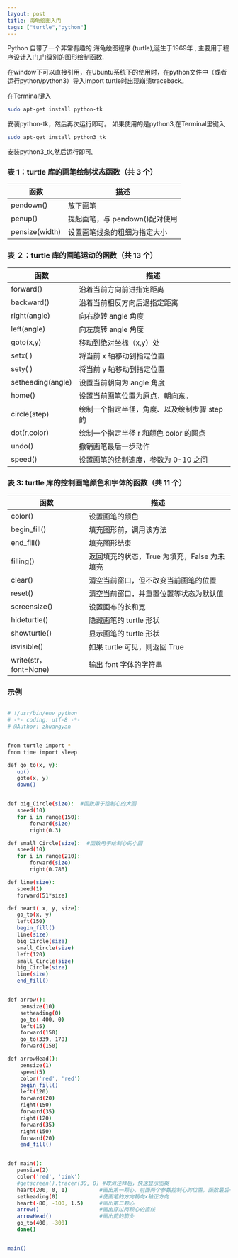 ```yaml
---
layout: post
title: 海龟绘图入门
tags: ["turtle","python"]
---
```


Python 自带了一个非常有趣的 海龟绘图程序 (turtle),诞生于1969年 , 主要用于程序设计入门,门级别的图形绘制函数.

在window下可以直接引用，在Ubuntu系统下的使用时，在python文件中（或者运行python/python3）导入import turtle时出现崩溃traceback。

在Terminal键入
```sh
sudo apt-get install python-tk
```
安装python-tk，然后再次运行即可。
如果使用的是python3,在Terminal里键入
```sh
sudo apt-get install python3_tk
```
安装python3_tk,然后运行即可。

### 表 1：turtle 库的画笔绘制状态函数（共 3 个）

| 函数 | 描述 | 
| ------ | ------ |
|pendown()	| 放下画笔|
|penup()	| 提起画笔，与 pendown()配对使用|
|pensize(width) |	设置画笔线条的粗细为指定大小|


### 表 ２：turtle 库的画笔运动的函数（共 13 个）

| 函数 | 描述 | 
| ------ | ------ |
| forward() | 	沿着当前方向前进指定距离 |
| backward() | 	沿着当前相反方向后退指定距离 |
| right(angle) | 	向右旋转 angle 角度 |
| left(angle) | 	向左旋转 angle 角度 |
| goto(x,y) | 	移动到绝对坐标（x,y）处 |
| setx( ) | 	将当前 x 轴移动到指定位置 |
| sety( ) | 	将当前 y 轴移动到指定位置 |
| setheading(angle) | 	设置当前朝向为 angle 角度 |
| home() | 	设置当前画笔位置为原点，朝向东。 |
| circle(step) | 	绘制一个指定半径，角度、以及绘制步骤 step 的 |
| dot(r,color) | 	绘制一个指定半径 r 和颜色 color 的圆点 |
| undo() | 	撤销画笔最后一步动作 |
| speed() | 	设置画笔的绘制速度，参数为 0-10 之间 |

### 表 3: turtle 库的控制画笔颜色和字体的函数（共 11 个）

| 函数 | 描述 | 
| ------ | ------ |
| color() | 	设置画笔的颜色 |
| begin_fill() | 	填充图形前，调用该方法 |
| end_fill() | 	填充图形结束 |
| filling() | 	返回填充的状态，True 为填充，False 为未填充 |
| clear() | 	清空当前窗口，但不改变当前画笔的位置 |
| reset() | 	清空当前窗口，并重置位置等状态为默认值 |
| screensize() | 	设置画布的长和宽 |
| hideturtle() | 	隐藏画笔的 turtle 形状 |
| showturtle() | 	显示画笔的 turtle 形状 |
| isvisible() | 	如果 turtle 可见，则返回 True |
| write(str，font=None) | 	输出 font 字体的字符串 |



### 示例

```sh

# !/usr/bin/env python
# -*- coding: utf-8 -*- 
# @Author: zhuangyan 


from turtle import *
from time import sleep

def go_to(x, y):
   up()
   goto(x, y)
   down()


def big_Circle(size):  #函数用于绘制心的大圆
   speed(10)
   for i in range(150):
       forward(size)
       right(0.3)

def small_Circle(size):  #函数用于绘制心的小圆
   speed(10)
   for i in range(210):
       forward(size)
       right(0.786)

def line(size):
   speed(1)
   forward(51*size)

def heart( x, y, size):
   go_to(x, y)
   left(150)
   begin_fill()
   line(size)
   big_Circle(size)
   small_Circle(size)
   left(120)
   small_Circle(size)
   big_Circle(size)
   line(size)
   end_fill()


def arrow():
    pensize(10)
    setheading(0)
    go_to(-400, 0)
    left(15)
    forward(150)
    go_to(339, 178)
    forward(150)

def arrowHead():
    pensize(1)
    speed(5)
    color('red', 'red')
    begin_fill()
    left(120)
    forward(20)
    right(150)
    forward(35)
    right(120)
    forward(35)
    right(150)
    forward(20)
    end_fill()


def main():
   pensize(2)
   color('red', 'pink')
   #getscreen().tracer(30, 0) #取消注释后，快速显示图案
   heart(200, 0, 1)          #画出第一颗心，前面两个参数控制心的位置，函数最后一个参数可控制心的大小
   setheading(0)             #使画笔的方向朝向x轴正方向
   heart(-80, -100, 1.5)     #画出第二颗心
   arrow()                   #画出穿过两颗心的直线
   arrowHead()               #画出箭的箭头
   go_to(400, -300)
   done()


main()
```
